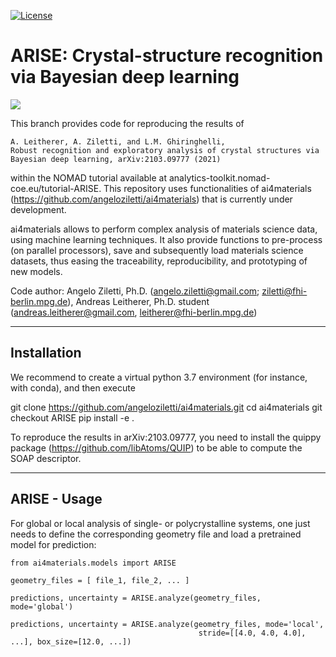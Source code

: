 [![License](https://img.shields.io/badge/License-Apache%202.0-blue.svg)](https://opensource.org/licenses/Apache-2.0)


ARISE: Crystal-structure recognition via Bayesian deep learning
========================================================

![](./assets/ARISE_logo.jpeg)


This branch provides code for reproducing the results of 

    A. Leitherer, A. Ziletti, and L.M. Ghiringhelli,
    Robust recognition and exploratory analysis of crystal structures via Bayesian deep learning, arXiv:2103.09777 (2021)

within the NOMAD tutorial available at  analytics-toolkit.nomad-coe.eu/tutorial-ARISE. 
This repository uses functionalities of ai4materials (https://github.com/angeloziletti/ai4materials) that is currently under development.

ai4materials allows to perform complex analysis of materials science data, using machine learning techniques. It also
provide functions to pre-process (on parallel processors), save and subsequently load materials science datasets,
thus easing the traceability, reproducibility, and prototyping of new models.

Code author: Angelo Ziletti, Ph.D. (angelo.ziletti@gmail.com; ziletti@fhi-berlin.mpg.de), Andreas Leitherer, Ph.D. student (andreas.leitherer@gmail.com, leitherer@fhi-berlin.mpg.de)



------------------
Installation
------------------

We recommend to create a virtual python 3.7 environment (for instance, with conda), and then execute

git clone https://github.com/angeloziletti/ai4materials.git 
cd ai4materials
git checkout ARISE
pip install -e .

To reproduce the results in arXiv:2103.09777, you need to install the quippy package  (https://github.com/libAtoms/QUIP) 
to be able to compute the SOAP descriptor.

---------------
ARISE - Usage
---------------

For global or local analysis of single- or polycrystalline systems, one just needs to define the corresponding geometry file and load a pretrained model for prediction:

    from ai4materials.models import ARISE

    geometry_files = [ file_1, file_2, ... ]

    predictions, uncertainty = ARISE.analyze(geometry_files, mode='global') 

    predictions, uncertainty = ARISE.analyze(geometry_files, mode='local',
                                              stride=[[4.0, 4.0, 4.0], ...], box_size=[12.0, ...])
